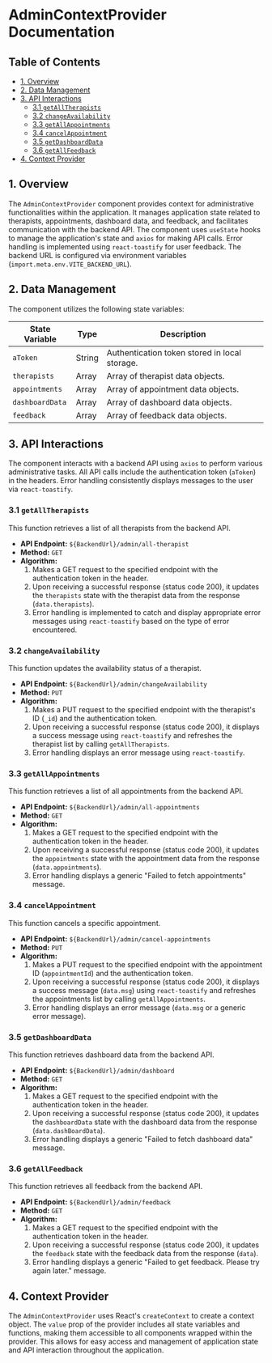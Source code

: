 # AdminContextProvider Documentation

## Table of Contents

* [1. Overview](#1-overview)
* [2. Data Management](#2-data-management)
* [3. API Interactions](#3-api-interactions)
    * [3.1 `getAllTherapists`](#31-getalltherapists)
    * [3.2 `changeAvailability`](#32-changeavailability)
    * [3.3 `getAllAppointments`](#33-getallappointments)
    * [3.4 `cancelAppointment`](#34-cancelappointment)
    * [3.5 `getDashboardData`](#35-getdashboarddata)
    * [3.6 `getAllFeedback`](#36-getallfeedback)
* [4. Context Provider](#4-context-provider)


## 1. Overview

The `AdminContextProvider` component provides context for administrative functionalities within the application. It manages application state related to therapists, appointments, dashboard data, and feedback, and facilitates communication with the backend API.  The component uses `useState` hooks to manage the application's state and `axios` for making API calls.  Error handling is implemented using `react-toastify` for user feedback.  The backend URL is configured via environment variables (`import.meta.env.VITE_BACKEND_URL`).

## 2. Data Management

The component utilizes the following state variables:

| State Variable      | Type             | Description                                          |
|----------------------|-----------------|------------------------------------------------------|
| `aToken`            | String           | Authentication token stored in local storage.        |
| `therapists`        | Array            | Array of therapist data objects.                     |
| `appointments`      | Array            | Array of appointment data objects.                   |
| `dashboardData`     | Array            | Array of dashboard data objects.                     |
| `feedback`          | Array            | Array of feedback data objects.                       |


## 3. API Interactions

The component interacts with a backend API using `axios` to perform various administrative tasks.  All API calls include the authentication token (`aToken`) in the headers. Error handling consistently displays messages to the user via `react-toastify`.

### 3.1 `getAllTherapists`

This function retrieves a list of all therapists from the backend API.

* **API Endpoint:** `${BackendUrl}/admin/all-therapist`
* **Method:** `GET`
* **Algorithm:**
    1. Makes a GET request to the specified endpoint with the authentication token in the header.
    2. Upon receiving a successful response (status code 200), it updates the `therapists` state with the therapist data from the response (`data.therapists`).
    3. Error handling is implemented to catch and display appropriate error messages using `react-toastify` based on the type of error encountered.


### 3.2 `changeAvailability`

This function updates the availability status of a therapist.

* **API Endpoint:** `${BackendUrl}/admin/changeAvailability`
* **Method:** `PUT`
* **Algorithm:**
    1. Makes a PUT request to the specified endpoint with the therapist's ID (`_id`) and the authentication token.
    2. Upon receiving a successful response (status code 200), it displays a success message using `react-toastify` and refreshes the therapist list by calling `getAllTherapists`.
    3. Error handling displays an error message using `react-toastify`.


### 3.3 `getAllAppointments`

This function retrieves a list of all appointments from the backend API.

* **API Endpoint:** `${BackendUrl}/admin/all-appointments`
* **Method:** `GET`
* **Algorithm:**
    1. Makes a GET request to the specified endpoint with the authentication token in the header.
    2. Upon receiving a successful response (status code 200), it updates the `appointments` state with the appointment data from the response (`data.appointments`).
    3. Error handling displays a generic "Failed to fetch appointments" message.


### 3.4 `cancelAppointment`

This function cancels a specific appointment.

* **API Endpoint:** `${BackendUrl}/admin/cancel-appointments`
* **Method:** `PUT`
* **Algorithm:**
    1. Makes a PUT request to the specified endpoint with the appointment ID (`appointmentId`) and the authentication token.
    2. Upon receiving a successful response (status code 200), it displays a success message (`data.msg`) using `react-toastify` and refreshes the appointments list by calling `getAllAppointments`.
    3. Error handling displays an error message (`data.msg` or a generic error message).


### 3.5 `getDashboardData`

This function retrieves dashboard data from the backend API.

* **API Endpoint:** `${BackendUrl}/admin/dashboard`
* **Method:** `GET`
* **Algorithm:**
    1. Makes a GET request to the specified endpoint with the authentication token in the header.
    2. Upon receiving a successful response (status code 200), it updates the `dashboardData` state with the dashboard data from the response (`data.dashBoardData`).
    3. Error handling displays a generic "Failed to fetch dashboard data" message.


### 3.6 `getAllFeedback`

This function retrieves all feedback from the backend API.

* **API Endpoint:** `${BackendUrl}/admin/feedback`
* **Method:** `GET`
* **Algorithm:**
    1. Makes a GET request to the specified endpoint with the authentication token in the header.
    2. Upon receiving a successful response (status code 200), it updates the `feedback` state with the feedback data from the response (`data`).
    3. Error handling displays a generic "Failed to get feedback. Please try again later." message.


## 4. Context Provider

The `AdminContextProvider` uses React's `createContext` to create a context object.  The `value` prop of the provider includes all state variables and functions, making them accessible to all components wrapped within the provider.  This allows for easy access and management of application state and API interaction throughout the application.
